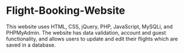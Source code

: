 # Flight-Booking-Website
This website uses HTML, CSS, jQuery, PHP, JavaScript, MySQLi, and PHPMyAdmin. The website has data validation, account and guest functionality, and allows users to update and edit their flights which are saved in a database.

